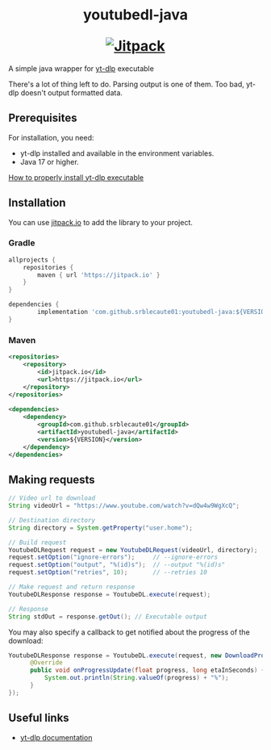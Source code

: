 <h1 align="center">
    <p>youtubedl-java</p>
    <a target="_blank" href="https://jitpack.io/#srblecaute01/youtubedl-java">
        <img src="https://img.shields.io/jitpack/v/github/SrBlecaute01/youtubedl-javar?label=Snapshots&color=lime_green/" alt="Jitpack">
    </a>
</h1>

A simple java wrapper for [yt-dlp](https://github.com/yt-dlp/yt-dlp) executable

There's a lot of thing left to do. Parsing output is one of them. 
Too bad, yt-dlp doesn't output formatted data.

## Prerequisites 

For installation, you need:

-   yt-dlp installed and available in the environment variables.
-   Java 17 or higher.

[How to properly install yt-dlp executable](https://github.com/yt-dlp/yt-dlp/wiki/Installation)


## Installation

You can use [jitpack.io](https://jitpack.io/#srblecaute01/youtubedl-java) 
to add the library to your project.

### Gradle

```gradle
allprojects {
    repositories {
        maven { url 'https://jitpack.io' }
    }
}

dependencies {
        implementation 'com.github.srblecaute01:youtubedl-java:${VERSION}'
}
```

### Maven

```xml
<repositories>
    <repository>
        <id>jitpack.io</id>
        <url>https://jitpack.io</url>
    </repository>
</repositories>
        
<dependencies>
    <dependency>
        <groupId>com.github.srblecaute01</groupId>
        <artifactId>youtubedl-java</artifactId>
        <version>${VERSION}</version>
    </dependency>
</dependencies>
```

## Making requests

```java
// Video url to download
String videoUrl = "https://www.youtube.com/watch?v=dQw4w9WgXcQ";

// Destination directory
String directory = System.getProperty("user.home");

// Build request
YoutubeDLRequest request = new YoutubeDLRequest(videoUrl, directory);
request.setOption("ignore-errors");		// --ignore-errors
request.setOption("output", "%(id)s");	// --output "%(id)s"
request.setOption("retries", 10);		// --retries 10

// Make request and return response
YoutubeDLResponse response = YoutubeDL.execute(request);

// Response
String stdOut = response.getOut(); // Executable output
```

You may also specify a callback to get notified about the progress of the download:

```java
YoutubeDLResponse response = YoutubeDL.execute(request, new DownloadProgressCallback() {
      @Override
      public void onProgressUpdate(float progress, long etaInSeconds) {
          System.out.println(String.valueOf(progress) + "%");
      }
});
```

## Useful links

-   [yt-dlp documentation](https://github.com/yt-dlp/yt-dlp/wiki)
